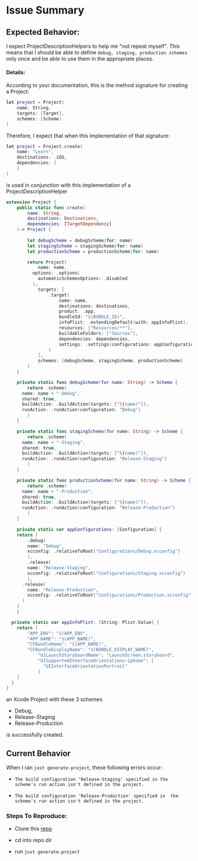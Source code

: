 # Issue Summary

## Expected Behavior:
I expect ProjectDescriptionHelpers to help me "not repeat myself". 
This means that I should be able to define `debug, staging, production schemes` 
only once and be able to use them in the appropriate places.

#### Details:
According to your documentation, this is the method signature for creating a 
Project:
```swift
let project = Project(
    name: String,
    targets: [Target],
    schemes: [Scheme]
)
```

Therefore, I expect that when this implementation of that signature: 
```swift
let project = Project.create(
	name: "Learn",
	destinations: .iOS,
	dependencies: [
	]
)
```
is used in conjunction with this implementation of a ProjectDescriptionHelper

```swift
extension Project {
	public static func create(
		name: String,
		destinations: Destinations, 
		dependencies: [TargetDependency]
	)-> Project {
		
		let debugScheme = debugScheme(for: name)
		let stagingScheme = stagingScheme(for: name)
		let productionScheme = productionScheme(for: name)

		return Project(
			name: name, 
		  options: .options(
		  	automaticSchemesOptions: .disabled
		  ),					
			targets: [
				.target(
					name: name,
					destinations: destinations,
					product: .app,
					bundleId: "$(BUNDLE_ID)",
					infoPlist: .extendingDefault(with: appInfoPlist),
					resources: ["Resources/**"],
					buildableFolders: ["Sources"],					
					dependencies: dependencies,
					settings: .settings(configurations: appConfigurations)
				)
			],
			schemes: [debugScheme, stagingScheme, productionScheme]
		)
	}

	private static func debugScheme(for name: String) -> Scheme {
		return .scheme(
      name: name + "-Debug",
      shared: true,
      buildAction: .buildAction(targets: ["\(name)"]),
      runAction: .runAction(configuration: "Debug")			
		)
	}

	private static func stagingScheme(for name: String) -> Scheme {
		return .scheme(
      name: name + "-Staging",
      shared: true,
      buildAction: .buildAction(targets: ["\(name)"]),
      runAction: .runAction(configuration: "Release-Staging")		
		)
	}

	private static func productionScheme(for name: String) -> Scheme {
		return .scheme(
      name: name + "-Production",
      shared: true,
      buildAction: .buildAction(targets: ["\(name)"]),
      runAction: .runAction(configuration: "Release-Production")		
		)
	}	

	private static var appConfigurations: [Configuration] {
    return [
    	.debug(
        name: "Debug", 
        xcconfig: .relativeToRoot("Configurations/Debug.xcconfig")
    	),
    	.release(
        name: "Release-Staging", 
        xcconfig: .relativeToRoot("Configurations/Staging.xcconfig")
    	),
      .release(
        name: "Release-Production", 
        xcconfig: .relativeToRoot("Configurations/Production.xcconfig")
      )
    ]
	}

  private static var appInfoPlist: [String: Plist.Value] {
  	return [
	  	"APP_ENV": "$(APP_ENV",
	  	"APP_NAME": "$(APP_NAME)",
	  	"CFBundleName": "$(APP_NAME)",
	  	"CFBundleDisplayName": "$(BUNDLE_DISPLAY_NAME)",
			"UILaunchStoryboardName": "LaunchScreen.storyboard",	  	
			"UISupportedInterfaceOrientations~iphone": [
			  "UIInterfaceOrientationPortrait"
			]	  	
  	]
  }
}	
```

an Xcode Project with these 3 schemes 

- Debug, 
- Release-Staging
- Release-Production

is successfully created.

## Current Behavior

When I ran `just generate-project`, these following errors occur:

- `The build configuration 'Release-Staging' specified in the 
scheme's run action isn't defined in the project.`

- `The build configuration 'Release-Production' specified in 
the scheme's run action isn't defined in the project.`


### Steps To Reproduce:

- Clone this [repo](https://github.com/swiftanon/ReproduciableIssue)

- cd into repo dir

- run `just generate-project`
